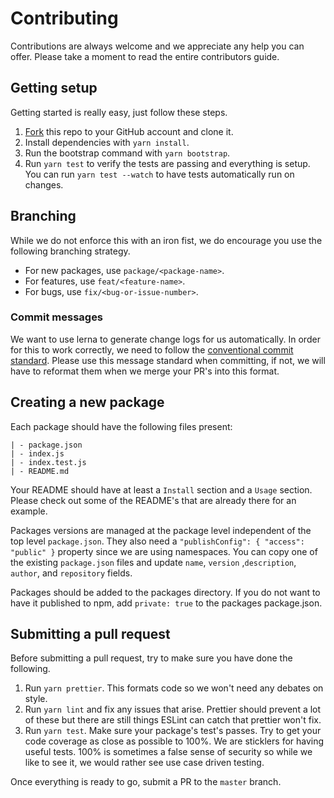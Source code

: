 # Contributing

Contributions are always welcome and we appreciate any help you can offer. Please take a moment to read the entire contributors guide.

## Getting setup

Getting started is really easy, just follow these steps.

1. [Fork](https://help.github.com/articles/fork-a-repo/) this repo to your GitHub account and clone it.
2. Install dependencies with `yarn install`.
3. Run the bootstrap command with `yarn bootstrap`.
4. Run `yarn test` to verify the tests are passing and everything is setup. You can run `yarn test --watch` to have tests automatically run on changes.

## Branching

While we do not enforce this with an iron fist, we do encourage you use the following branching strategy.

* For new packages, use `package/<package-name>`.
* For features, use `feat/<feature-name>`.
* For bugs, use `fix/<bug-or-issue-number>`.

### Commit messages

We want to use lerna to generate change logs for us automatically. In order for this to work correctly, we need to follow the [conventional commit standard](https://www.conventionalcommits.org/). Please use this message standard when committing, if not, we will have to reformat them when we merge your PR's into this format.

## Creating a new package

Each package should have the following files present:

```shell
| - package.json
| - index.js
| - index.test.js
| - README.md
```

Your README should have at least a `Install` section and a `Usage` section. Please check out some of the README's that are already there for an example.

Packages versions are managed at the package level independent of the top level `package.json`. They also need a `"publishConfig": { "access": "public" }` property since we are using namespaces. You can copy one of the existing `package.json` files and update `name`, `version` ,`description`, `author`, and `repository` fields.

Packages should be added to the packages directory. If you do not want to have it published to npm, add `private: true` to the packages package.json.

## Submitting a pull request

Before submitting a pull request, try to make sure you have done the following.

1. Run `yarn prettier`. This formats code so we won't need any debates on style.
2. Run `yarn lint` and fix any issues that arise. Prettier should prevent a lot of these but there are still things ESLint can catch that prettier won't fix.
3. Run `yarn test`. Make sure your package's test's passes. Try to get your code coverage as close as possible to 100%. We are sticklers for having useful tests. 100% is sometimes a false sense of security so while we like to see it, we would rather see use case driven testing.

Once everything is ready to go, submit a PR to the `master` branch.
